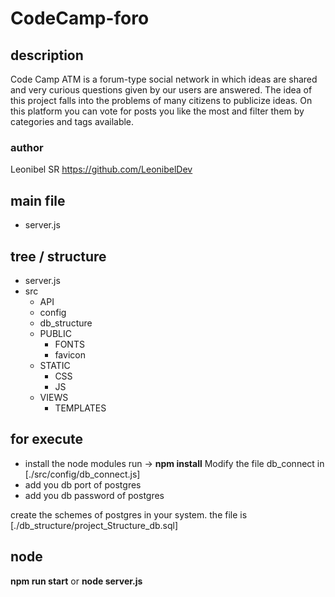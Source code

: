 # CodeCamp-foro

## description
Code Camp ATM is a forum-type social network in which ideas are shared and very curious questions given by our users are answered.
The idea of this project falls into the problems of many citizens to publicize ideas. On this platform you can vote for posts you like the most and filter them by categories and tags available.

### author
Leonibel SR <https://github.com/LeonibelDev>

## main file
* server.js 

##  tree / structure
* server.js
* src
  * API
  * config
  * db_structure
  * PUBLIC
    * FONTS
    * favicon
  * STATIC
    * CSS
    * JS
  * VIEWS
    * TEMPLATES

## for execute
* install the node modules run -> **npm install**
Modify the file db_connect in [./src/config/db_connect.js]
* add you db port of postgres
* add you db password of postgres 

create the schemes of postgres in your system. the file is [./db_structure/project_Structure_db.sql]

## node 
**npm run start**
or
**node server.js**